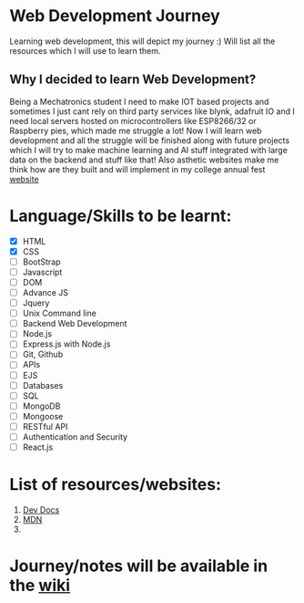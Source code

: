 # Web Development Journey
Learning web development, this will depict my journey :)
Will list all the resources which I will use to learn them.

## Why I decided to learn Web Development?
Being a Mechatronics student I need to make IOT based projects and sometimes I just cant rely on third party services like blynk, adafruit IO and I need local servers hosted on microcontrollers like ESP8266/32 or Raspberry pies, which made me struggle a lot! Now I will learn web development and all the struggle will be finished along with future projects which I will try to make machine learning and AI stuff integrated with large data on the backend and stuff like that! Also asthetic websites make me think how are they built and will implement in my college annual fest [website](https://ENNOGY.github.io)

# Language/Skills to be learnt:
- [x] HTML
- [x] CSS
- [ ] BootStrap
- [ ] Javascript
- [ ] DOM
- [ ] Advance JS
- [ ] Jquery
- [ ] Unix Command line
- [ ] Backend Web Development
- [ ] Node.js
- [ ] Express.js with Node.js
- [ ] Git, Github
- [ ] APIs
- [ ] EJS
- [ ] Databases
- [ ] SQL
- [ ] MongoDB
- [ ] Mongoose
- [ ] RESTful API
- [ ] Authentication and Security
- [ ] React.js

# List of resources/websites:
1. [Dev Docs](https://devdocs.io)
2. [MDN](https://developer.mozilla.org/en-US/)
3. 
# Journey/notes will be available in the [wiki](https://github.com/AnshumanFauzdar/Web-Development-Journey/wiki)
